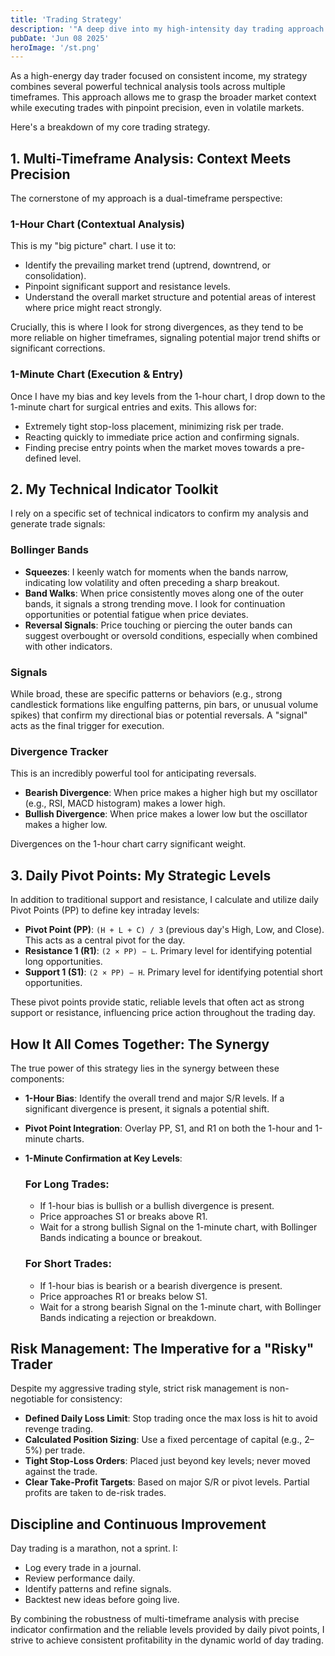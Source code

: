 ```yaml
---
title: 'Trading Strategy'
description: '"A deep dive into my high-intensity day trading approach using 1-hour and 1-minute charts, Bollinger Bands, Signals, Divergence, and daily Pivot Points'
pubDate: 'Jun 08 2025'
heroImage: '/st.png'
---
```



As a high-energy day trader focused on consistent income, my strategy combines several powerful technical analysis tools across multiple timeframes. This approach allows me to grasp the broader market context while executing trades with pinpoint precision, even in volatile markets.

Here's a breakdown of my core trading strategy.

## 1. Multi-Timeframe Analysis: Context Meets Precision

The cornerstone of my approach is a dual-timeframe perspective:

### 1-Hour Chart (Contextual Analysis)

This is my "big picture" chart. I use it to:

- Identify the prevailing market trend (uptrend, downtrend, or consolidation).
- Pinpoint significant support and resistance levels.
- Understand the overall market structure and potential areas of interest where price might react strongly.

Crucially, this is where I look for strong divergences, as they tend to be more reliable on higher timeframes, signaling potential major trend shifts or significant corrections.

### 1-Minute Chart (Execution & Entry)

Once I have my bias and key levels from the 1-hour chart, I drop down to the 1-minute chart for surgical entries and exits. This allows for:

- Extremely tight stop-loss placement, minimizing risk per trade.
- Reacting quickly to immediate price action and confirming signals.
- Finding precise entry points when the market moves towards a pre-defined level.

## 2. My Technical Indicator Toolkit

I rely on a specific set of technical indicators to confirm my analysis and generate trade signals:

### Bollinger Bands

- **Squeezes**: I keenly watch for moments when the bands narrow, indicating low volatility and often preceding a sharp breakout.
- **Band Walks**: When price consistently moves along one of the outer bands, it signals a strong trending move. I look for continuation opportunities or potential fatigue when price deviates.
- **Reversal Signals**: Price touching or piercing the outer bands can suggest overbought or oversold conditions, especially when combined with other indicators.

### Signals

While broad, these are specific patterns or behaviors (e.g., strong candlestick formations like engulfing patterns, pin bars, or unusual volume spikes) that confirm my directional bias or potential reversals. A "signal" acts as the final trigger for execution.

### Divergence Tracker

This is an incredibly powerful tool for anticipating reversals. 

- **Bearish Divergence**: When price makes a higher high but my oscillator (e.g., RSI, MACD histogram) makes a lower high.
- **Bullish Divergence**: When price makes a lower low but the oscillator makes a higher low.

Divergences on the 1-hour chart carry significant weight.

## 3. Daily Pivot Points: My Strategic Levels

In addition to traditional support and resistance, I calculate and utilize daily Pivot Points (PP) to define key intraday levels:

- **Pivot Point (PP)**: `(H + L + C) / 3` (previous day's High, Low, and Close). This acts as a central pivot for the day.
- **Resistance 1 (R1)**: `(2 × PP) − L`. Primary level for identifying potential long opportunities.
- **Support 1 (S1)**: `(2 × PP) − H`. Primary level for identifying potential short opportunities.

These pivot points provide static, reliable levels that often act as strong support or resistance, influencing price action throughout the trading day.

## How It All Comes Together: The Synergy

The true power of this strategy lies in the synergy between these components:

- **1-Hour Bias**: Identify the overall trend and major S/R levels. If a significant divergence is present, it signals a potential shift.
- **Pivot Point Integration**: Overlay PP, S1, and R1 on both the 1-hour and 1-minute charts.
- **1-Minute Confirmation at Key Levels**:

  ### For Long Trades:
  - If 1-hour bias is bullish or a bullish divergence is present.
  - Price approaches S1 or breaks above R1.
  - Wait for a strong bullish Signal on the 1-minute chart, with Bollinger Bands indicating a bounce or breakout.

  ### For Short Trades:
  - If 1-hour bias is bearish or a bearish divergence is present.
  - Price approaches R1 or breaks below S1.
  - Wait for a strong bearish Signal on the 1-minute chart, with Bollinger Bands indicating a rejection or breakdown.

## Risk Management: The Imperative for a "Risky" Trader

Despite my aggressive trading style, strict risk management is non-negotiable for consistency:

- **Defined Daily Loss Limit**: Stop trading once the max loss is hit to avoid revenge trading.
- **Calculated Position Sizing**: Use a fixed percentage of capital (e.g., 2–5%) per trade.
- **Tight Stop-Loss Orders**: Placed just beyond key levels; never moved against the trade.
- **Clear Take-Profit Targets**: Based on major S/R or pivot levels. Partial profits are taken to de-risk trades.

## Discipline and Continuous Improvement

Day trading is a marathon, not a sprint. I:

- Log every trade in a journal.
- Review performance daily.
- Identify patterns and refine signals.
- Backtest new ideas before going live.

By combining the robustness of multi-timeframe analysis with precise indicator confirmation and the reliable levels provided by daily pivot points, I strive to achieve consistent profitability in the dynamic world of day trading.
